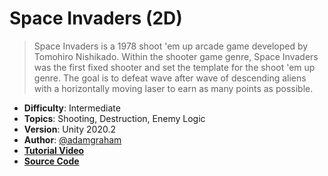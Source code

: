 # Space Invaders (2D)

> Space Invaders is a 1978 shoot 'em up arcade game developed by Tomohiro Nishikado. Within the shooter game genre, Space Invaders was the first fixed shooter and set the template for the shoot 'em up genre. The goal is to defeat wave after wave of descending aliens with a horizontally moving laser to earn as many points as possible.

- **Difficulty**: Intermediate
- **Topics**: Shooting, Destruction, Enemy Logic
- **Version**: Unity 2020.2
- **Author**: [@adamgraham](https://github.com/adamgraham)
- [**Tutorial Video**](https://www.youtube.com/c/zigurous)
- [**Source Code**](https://github.com/zigurous/unity-space-invaders-tutorial)
